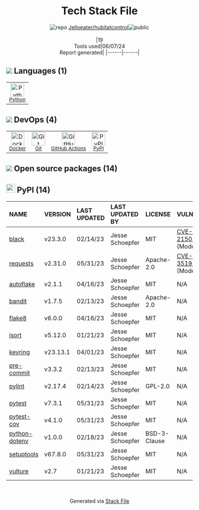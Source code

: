 <!--
&lt;--- Readme.md Snippet without images Start ---&gt;
## Tech Stack
Jelloeater/hubitatcontrol is built on the following main stack:

- [Python](https://www.python.org) – Languages
- [Docker](https://www.docker.com/) – Virtual Machine Platforms & Containers
- [GitHub Actions](https://github.com/features/actions) – Continuous Integration

Full tech stack [here](/techstack.md)

&lt;--- Readme.md Snippet without images End ---&gt;

&lt;--- Readme.md Snippet with images Start ---&gt;
## Tech Stack
Jelloeater/hubitatcontrol is built on the following main stack:

- <img width='25' height='25' src='https://img.stackshare.io/service/993/pUBY5pVj.png' alt='Python'/> [Python](https://www.python.org) – Languages
- <img width='25' height='25' src='https://img.stackshare.io/service/586/n4u37v9t_400x400.png' alt='Docker'/> [Docker](https://www.docker.com/) – Virtual Machine Platforms & Containers
- <img width='25' height='25' src='https://img.stackshare.io/service/11563/actions.png' alt='GitHub Actions'/> [GitHub Actions](https://github.com/features/actions) – Continuous Integration

Full tech stack [here](/techstack.md)

&lt;--- Readme.md Snippet with images End ---&gt;
-->
<div align="center">

# Tech Stack File
![](https://img.stackshare.io/repo.svg "repo") [Jelloeater/hubitatcontrol](https://github.com/Jelloeater/hubitatcontrol)![](https://img.stackshare.io/public_badge.svg "public")
<br/><br/>
|19<br/>Tools used|06/07/24 <br/>Report generated|
|------|------|
</div>

## <img src='https://img.stackshare.io/languages.svg'/> Languages (1)
<table><tr>
  <td align='center'>
  <img width='36' height='36' src='https://img.stackshare.io/service/993/pUBY5pVj.png' alt='Python'>
  <br>
  <sub><a href="https://www.python.org">Python</a></sub>
  <br>
  <sub></sub>
</td>

</tr>
</table>

## <img src='https://img.stackshare.io/devops.svg'/> DevOps (4)
<table><tr>
  <td align='center'>
  <img width='36' height='36' src='https://img.stackshare.io/service/586/n4u37v9t_400x400.png' alt='Docker'>
  <br>
  <sub><a href="https://www.docker.com/">Docker</a></sub>
  <br>
  <sub></sub>
</td>

<td align='center'>
  <img width='36' height='36' src='https://img.stackshare.io/service/1046/git.png' alt='Git'>
  <br>
  <sub><a href="http://git-scm.com/">Git</a></sub>
  <br>
  <sub></sub>
</td>

<td align='center'>
  <img width='36' height='36' src='https://img.stackshare.io/service/11563/actions.png' alt='GitHub Actions'>
  <br>
  <sub><a href="https://github.com/features/actions">GitHub Actions</a></sub>
  <br>
  <sub></sub>
</td>

<td align='center'>
  <img width='36' height='36' src='https://img.stackshare.io/service/12572/-RIWgodF_400x400.jpg' alt='PyPI'>
  <br>
  <sub><a href="https://pypi.org/">PyPI</a></sub>
  <br>
  <sub></sub>
</td>

</tr>
</table>


## <img src='https://img.stackshare.io/group.svg' /> Open source packages (14)</h2>

## <img width='24' height='24' src='https://img.stackshare.io/service/12572/-RIWgodF_400x400.jpg'/> PyPI (14)

|NAME|VERSION|LAST UPDATED|LAST UPDATED BY|LICENSE|VULNERABILITIES|
|:------|:------|:------|:------|:------|:------|
|[black](https://pypi.org/project/black)|v23.3.0|02/14/23|Jesse Schoepfer |MIT|[CVE-2024-21503](https://github.com/advisories/GHSA-fj7x-q9j7-g6q6) (Moderate)|
|[requests](https://pypi.org/project/requests)|v2.31.0|05/31/23|Jesse Schoepfer |Apache-2.0|[CVE-2024-35195](https://github.com/advisories/GHSA-9wx4-h78v-vm56) (Moderate)|
|[autoflake](https://pypi.org/project/autoflake)|v2.1.1|04/16/23|Jesse Schoepfer |MIT|N/A|
|[bandit](https://pypi.org/project/bandit)|v1.7.5|02/13/23|Jesse Schoepfer |Apache-2.0|N/A|
|[flake8](https://pypi.org/project/flake8)|v6.0.0|04/16/23|Jesse Schoepfer |MIT|N/A|
|[isort](https://pypi.org/project/isort)|v5.12.0|01/21/23|Jesse Schoepfer |MIT|N/A|
|[keyring](https://pypi.org/project/keyring)|v23.13.1|04/01/23|Jesse Schoepfer |MIT|N/A|
|[pre-commit](https://pypi.org/project/pre-commit)|v3.3.2|02/13/23|Jesse Schoepfer |MIT|N/A|
|[pylint](https://pypi.org/project/pylint)|v2.17.4|02/14/23|Jesse Schoepfer |GPL-2.0|N/A|
|[pytest](https://pypi.org/project/pytest)|v7.3.1|05/31/23|Jesse Schoepfer |MIT|N/A|
|[pytest-cov](https://pypi.org/project/pytest-cov)|v4.1.0|05/31/23|Jesse Schoepfer |MIT|N/A|
|[python-dotenv](https://pypi.org/project/python-dotenv)|v1.0.0|02/18/23|Jesse Schoepfer |BSD-3-Clause|N/A|
|[setuptools](https://pypi.org/project/setuptools)|v67.8.0|05/31/23|Jesse Schoepfer |MIT|N/A|
|[vulture](https://pypi.org/project/vulture)|v2.7|01/21/23|Jesse Schoepfer |MIT|N/A|

<br/>
<div align='center'>

Generated via [Stack File](https://github.com/marketplace/stack-file)
